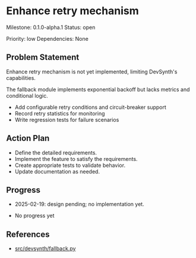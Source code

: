# Enhance retry mechanism
Milestone: 0.1.0-alpha.1
Status: open

Priority: low
Dependencies: None

## Problem Statement
Enhance retry mechanism is not yet implemented, limiting DevSynth's capabilities.



The fallback module implements exponential backoff but lacks metrics and conditional logic.

- Add configurable retry conditions and circuit-breaker support
- Record retry statistics for monitoring
- Write regression tests for failure scenarios

## Action Plan
- Define the detailed requirements.
- Implement the feature to satisfy the requirements.
- Create appropriate tests to validate behavior.
- Update documentation as needed.

## Progress
- 2025-02-19: design pending; no implementation yet.

- No progress yet

## References

- [src/devsynth/fallback.py](../src/devsynth/fallback.py)
